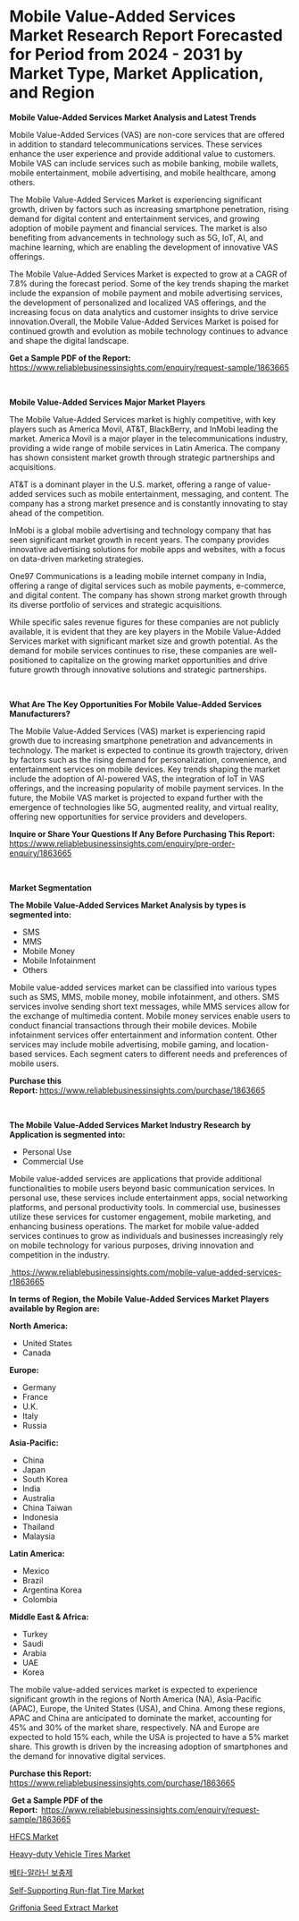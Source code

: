 <p><h1>Mobile Value-Added Services Market Research Report Forecasted for Period from 2024 -  2031 by Market Type, Market Application, and Region</h1></p><p><strong>Mobile Value-Added Services Market Analysis and Latest Trends</strong></p>
<p><p>Mobile Value-Added Services (VAS) are non-core services that are offered in addition to standard telecommunications services. These services enhance the user experience and provide additional value to customers. Mobile VAS can include services such as mobile banking, mobile wallets, mobile entertainment, mobile advertising, and mobile healthcare, among others.</p><p>The Mobile Value-Added Services Market is experiencing significant growth, driven by factors such as increasing smartphone penetration, rising demand for digital content and entertainment services, and growing adoption of mobile payment and financial services. The market is also benefiting from advancements in technology such as 5G, IoT, AI, and machine learning, which are enabling the development of innovative VAS offerings.</p><p>The Mobile Value-Added Services Market is expected to grow at a CAGR of 7.8% during the forecast period. Some of the key trends shaping the market include the expansion of mobile payment and mobile advertising services, the development of personalized and localized VAS offerings, and the increasing focus on data analytics and customer insights to drive service innovation.Overall, the Mobile Value-Added Services Market is poised for continued growth and evolution as mobile technology continues to advance and shape the digital landscape.</p></p>
<p><strong>Get a Sample PDF of the Report:&nbsp;</strong> <a href="https://www.reliablebusinessinsights.com/enquiry/request-sample/1863665">https://www.reliablebusinessinsights.com/enquiry/request-sample/1863665</a></p>
<p>&nbsp;</p>
<p><strong>Mobile Value-Added Services Major Market Players</strong></p>
<p><p>The Mobile Value-Added Services market is highly competitive, with key players such as America Movil, AT&T, BlackBerry, and InMobi leading the market. America Movil is a major player in the telecommunications industry, providing a wide range of mobile services in Latin America. The company has shown consistent market growth through strategic partnerships and acquisitions.</p><p>AT&T is a dominant player in the U.S. market, offering a range of value-added services such as mobile entertainment, messaging, and content. The company has a strong market presence and is constantly innovating to stay ahead of the competition.</p><p>InMobi is a global mobile advertising and technology company that has seen significant market growth in recent years. The company provides innovative advertising solutions for mobile apps and websites, with a focus on data-driven marketing strategies.</p><p>One97 Communications is a leading mobile internet company in India, offering a range of digital services such as mobile payments, e-commerce, and digital content. The company has shown strong market growth through its diverse portfolio of services and strategic acquisitions.</p><p>While specific sales revenue figures for these companies are not publicly available, it is evident that they are key players in the Mobile Value-Added Services market with significant market size and growth potential. As the demand for mobile services continues to rise, these companies are well-positioned to capitalize on the growing market opportunities and drive future growth through innovative solutions and strategic partnerships.</p></p>
<p>&nbsp;</p>
<p><strong>What Are The Key Opportunities For Mobile Value-Added Services Manufacturers?</strong></p>
<p><p>The Mobile Value-Added Services (VAS) market is experiencing rapid growth due to increasing smartphone penetration and advancements in technology. The market is expected to continue its growth trajectory, driven by factors such as the rising demand for personalization, convenience, and entertainment services on mobile devices. Key trends shaping the market include the adoption of AI-powered VAS, the integration of IoT in VAS offerings, and the increasing popularity of mobile payment services. In the future, the Mobile VAS market is projected to expand further with the emergence of technologies like 5G, augmented reality, and virtual reality, offering new opportunities for service providers and developers.</p></p>
<p><strong>Inquire or Share Your Questions If Any Before Purchasing This Report:</strong> <a href="https://www.reliablebusinessinsights.com/enquiry/pre-order-enquiry/1863665">https://www.reliablebusinessinsights.com/enquiry/pre-order-enquiry/1863665</a></p>
<p>&nbsp;</p>
<p><strong>Market Segmentation</strong></p>
<p><strong>The Mobile Value-Added Services Market Analysis by types is segmented into:</strong></p>
<p><ul><li>SMS</li><li>MMS</li><li>Mobile Money</li><li>Mobile Infotainment</li><li>Others</li></ul></p>
<p><p>Mobile value-added services market can be classified into various types such as SMS, MMS, mobile money, mobile infotainment, and others. SMS services involve sending short text messages, while MMS services allow for the exchange of multimedia content. Mobile money services enable users to conduct financial transactions through their mobile devices. Mobile infotainment services offer entertainment and information content. Other services may include mobile advertising, mobile gaming, and location-based services. Each segment caters to different needs and preferences of mobile users.</p></p>
<p><strong>Purchase this Report:&nbsp;</strong><a href="https://www.reliablebusinessinsights.com/purchase/1863665">https://www.reliablebusinessinsights.com/purchase/1863665</a></p>
<p>&nbsp;</p>
<p><strong>The Mobile Value-Added Services Market Industry Research by Application is segmented into:</strong></p>
<p><ul><li>Personal Use</li><li>Commercial Use</li></ul></p>
<p><p>Mobile value-added services are applications that provide additional functionalities to mobile users beyond basic communication services. In personal use, these services include entertainment apps, social networking platforms, and personal productivity tools. In commercial use, businesses utilize these services for customer engagement, mobile marketing, and enhancing business operations. The market for mobile value-added services continues to grow as individuals and businesses increasingly rely on mobile technology for various purposes, driving innovation and competition in the industry.</p></p>
<p><a href="https://www.reliablebusinessinsights.com/mobile-value-added-services-r1863665">&nbsp;https://www.reliablebusinessinsights.com/mobile-value-added-services-r1863665</a></p>
<p><strong>In terms of Region, the Mobile Value-Added Services Market Players available by Region are:</strong></p>
<p>
    <p> <strong> North America: </strong>
        <ul>
            <li>United States</li>
            <li>Canada</li>
        </ul>
        </p> 
    <p> <strong> Europe: </strong>
        <ul>
            <li>Germany</li>
            <li>France</li>
            <li>U.K.</li>
            <li>Italy</li>
            <li>Russia</li>
        </ul>
        </p> 
    <p> <strong> Asia-Pacific: </strong>
        <ul>
            <li>China</li>
            <li>Japan</li>
            <li>South Korea</li>
            <li>India</li>
            <li>Australia</li>
            <li>China Taiwan</li>
            <li>Indonesia</li>
            <li>Thailand</li>
            <li>Malaysia</li>
        </ul>
        </p> 
    <p> <strong> Latin America: </strong>
        <ul>
            <li>Mexico</li>
            <li>Brazil</li>
            <li>Argentina Korea</li>
            <li>Colombia</li>
        </ul>
        </p> 
    <p> <strong> Middle East & Africa: </strong>
        <ul>
            <li>Turkey</li>
            <li>Saudi</li>
            <li>Arabia</li>
            <li>UAE</li>
            <li>Korea</li>
        </ul>
    </p>
    </p>
<p><p>The mobile value-added services market is expected to experience significant growth in the regions of North America (NA), Asia-Pacific (APAC), Europe, the United States (USA), and China. Among these regions, APAC and China are anticipated to dominate the market, accounting for 45% and 30% of the market share, respectively. NA and Europe are expected to hold 15% each, while the USA is projected to have a 5% market share. This growth is driven by the increasing adoption of smartphones and the demand for innovative digital services.</p></p>
<p><strong>Purchase this Report: </strong><a href="https://www.reliablebusinessinsights.com/purchase/1863665">https://www.reliablebusinessinsights.com/purchase/1863665</a></p>
<p>&nbsp;<strong>Get a Sample PDF of the Report:&nbsp;&nbsp;</strong><a href="https://www.reliablebusinessinsights.com/enquiry/request-sample/1863665">https://www.reliablebusinessinsights.com/enquiry/request-sample/1863665</a></p>
<p><strong></strong></p>
<p><p><a href="https://issuu.com/reportprime-2/docs/hfcs-market-size-2030.pptx">HFCS Market</a></p><p><a href="https://github.com/NorbertYates/Market-Research-Report-List-5/blob/main/heavy-duty-vehicle-tires-market.md">Heavy-duty Vehicle Tires Market</a></p><p><a href="https://github.com/langcat852024/Market-Research-Report-List-1/blob/main/1317729109900.md">베타-알라닌 보충제</a></p><p><a href="https://github.com/susanjprice2023/Market-Research-Report-List-1/blob/main/self-supporting-run-flat-tire-market.md">Self-Supporting Run-flat Tire Market</a></p><p><a href="https://issuu.com/reportprime-2/docs/griffonia-seed-extract-market-size-2030.pptx">Griffonia Seed Extract Market</a></p></p>